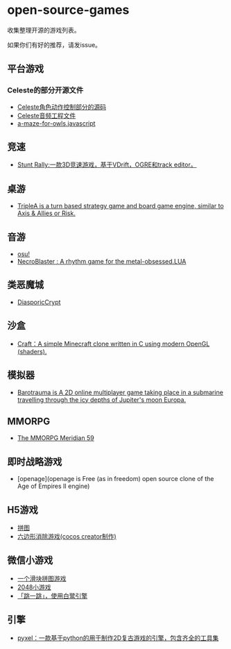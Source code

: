 # open-source-games
收集整理开源的游戏列表。


如果你们有好的推荐，请发issue。
## 平台游戏
### Celeste的部分开源文件
  * [Celeste角色动作控制部分的源码](https://github.com/NoelFB/Celeste)
  * [Celeste音频工程文件](http://gamasutra.com/view/news/317384/Celestes_audio_files_are_now_publicly_available_for_devs.php)
  * [a-maze-for-owls,javascript](https://github.com/jani-nykanen/a-maze-for-owls)

## 竞速
 * [Stunt Rally:一款3D竞速游戏，基于VDrift，OGRE和track editor。](https://github.com/stuntrally/stuntrally) 

## 桌游
 * [TripleA is a turn based strategy game and board game engine, similar to Axis & Allies or Risk.](https://github.com/triplea-game/triplea) 

## 音游
 * [osu!](https://github.com/ppy/osu) 
 * [NecroBlaster : A rhythm game for the metal-obsessed.LUA](https://github.com/ppy/osu) 

## 类恶魔城
 * [DiasporicCrypt](https://gitlab.com/beelzy/DiasporicCrypt) 

## 沙盒
 * [Craft：A simple Minecraft clone written in C using modern OpenGL (shaders). ](https://github.com/fogleman/Craft) 

## 模拟器
 * [Barotrauma is A 2D online multiplayer game taking place in a submarine travelling through the icy depths of Jupiter's moon Europa.](https://github.com/Regalis11/Barotrauma) 

## MMORPG
 * [The MMORPG Meridian 59](https://github.com/Meridian59/Meridian59) 

## 即时战略游戏
 * [openage](openage is Free (as in freedom) open source clone of the Age of Empires II engine) 

## H5游戏
 * [拼图](https://github.com/leeenx/puzzle) 
 * [六边形消除游戏(cocos creator制作)](https://github.com/WuBuzi/LBXGame) 

## 微信小游戏
 * [一个滑块拼图游戏](https://github.com/nanwangjkl/sliding_puzzle) 
 * [2048小游戏](https://github.com/windlany/wechat-weapp-2048) 
 * [「跳一跳」，使用白鹭引擎](https://github.com/wswei99/tiaoyitiao) 
 
## 引擎
 * [pyxel：一款基于python的用于制作2D复古游戏的引擎，包含齐全的工具集](https://github.com/kitao/pyxel) 

